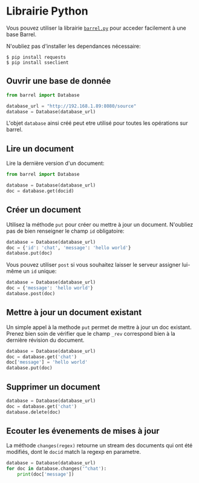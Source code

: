 # Librairie Python

Vous pouvez utiliser la librairie [`barrel.py`](/git/?p=barrel-aof17.git/.git;a=blob;f=clients/python/barrel.py) pour acceder facilement
à une base Barrel.

N'oubliez pas d'installer les dependances nécessaire:

    $ pip install requests
    $ pip install sseclient

## Ouvrir une base de donnée

```python
from barrel import Database

database_url = "http://192.168.1.89:8080/source"
database = Database(database_url)
``` 

L'objet `database` ainsi créé peut etre utilisé pour toutes
les opérations sur barrel.

## Lire un document

Lire la dernière version d'un document:

```python
from barrel import Database

database = Database(database_url)
doc = database.get(docid)
```

## Créer un document

Utilisez la méthode `put` pour créer ou mettre à jour un document.
N'oubliez pas de bien renseigner le champ `id` obligatoire:

```python
database = Database(database_url)
doc = {'id': 'chat', 'message': 'hello world'}
database.put(doc)
```

Vous pouvez utiliser `post` si vous souhaitez laisser le serveur
assigner lui-même un `id` unique:

```python
database = Database(database_url)
doc = {'message': 'hello world'}
database.post(doc)
```

## Mettre à jour un document existant

Un simple appel à la methode `put` permet de mettre à jour un doc existant.
Prenez bien soin de vérifier que le champ `_rev` correspond bien à la dernière
révision du document.

```python
database = Database(database_url)
doc = database.get('chat')
doc['message'] = 'hello world'
database.put(doc)
```

## Supprimer un document

```python
database = Database(database_url)
doc = database.get('chat')
database.delete(doc)
```

## Ecouter les évenements de mises à jour


La méthode `changes(regex)` retourne un stream des documents qui ont été modifiés, dont le `docid`
match la regexp en parametre.

```python
database = Database(database_url)
for doc in database.changes('^chat'):
    print(doc['message'])
```

